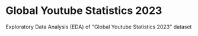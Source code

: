 # Global Youtube Statistics 2023
Exploratory Data Analysis (EDA) of "Global Youtube Statistics 2023" dataset
